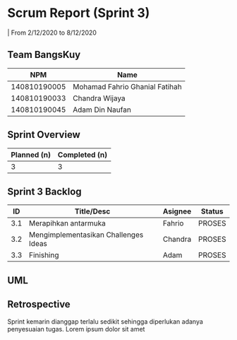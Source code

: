 # Scrum Report (Sprint 3)
| From 2/12/2020 to 8/12/2020

## Team BangsKuy
| NPM          | Name                           |
| ------------ | ------------------------------ |
| 140810190005 | Mohamad Fahrio Ghanial Fatihah |
| 140810190033 | Chandra Wijaya                 |
| 140810190045 | Adam Din Naufan                |

## Sprint Overview
| Planned (n)   | Completed (n) |
| ------------- |-------------- |
| 3             | 3             |

## Sprint 3 Backlog

| ID  | Title/Desc                            | Asignee | Status |
| --- | ------------------------------------- | ------- | ------ |
| 3.1 | Merapihkan antarmuka                  | Fahrio  | PROSES |
| 3.2 | Mengimplementasikan Challenges Ideas  | Chandra | PROSES |
| 3.3 | Finishing                             | Adam    | PROSES |



## UML

## Retrospective 

Sprint kemarin dianggap terlalu sedikit sehingga diperlukan adanya penyesuaian tugas. Lorem ipsum dolor sit amet

